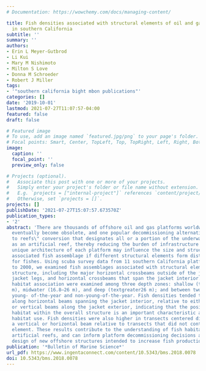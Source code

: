 ```yaml
---
# Documentation: https://wowchemy.com/docs/managing-content/

title: Fish densities associated with structural elements of oil and gas platforms
  in southern California
subtitle: ''
summary: ''
authors:
- Erin L Meyer-Gutbrod
- Li Kui
- Mary M Nishimoto
- Milton S Love
- Donna M Schroeder
- Robert J Miller
tags:
- '"southern california bight mbon publications"'
categories: []
date: '2019-10-01'
lastmod: 2021-07-27T11:07:57-04:00
featured: false
draft: false

# Featured image
# To use, add an image named `featured.jpg/png` to your page's folder.
# Focal points: Smart, Center, TopLeft, Top, TopRight, Left, Right, BottomLeft, Bottom, BottomRight.
image:
  caption: ''
  focal_point: ''
  preview_only: false

# Projects (optional).
#   Associate this post with one or more of your projects.
#   Simply enter your project's folder or file name without extension.
#   E.g. `projects = ["internal-project"]` references `content/project/deep-learning/index.md`.
#   Otherwise, set `projects = []`.
projects: []
publishDate: '2021-07-27T15:07:57.673570Z'
publication_types:
- '2'
abstract: 'There are thousands of offshore oil and gas platforms worldwide that will
  eventually become obsolete, and one popular decommissioning alternative is the \"rigs
  to reefs\" conversion that designates all or a portion of the underwater infrastructure
  as an artificial reef, thereby reducing the burden of infrastructure removal. The
  unique architecture of each platform may influence the size and structure of the
  associated fish assemblage if different structural elements form distinct habitats
  for fishes. Using scuba survey data from 11 southern California platforms from 1995
  to 2000, we examined fish assemblages associated with structural elements of the
  structure, including the major horizontal crossbeams outside of the jacket, vertical
  jacket legs, and horizontal crossbeams that span the jacket interior. Patterns of
  habitat association were examined among three depth zones: shallow (textless16.8
  m), midwater (16.8–26 m), and deep (textgreater26 m); and between two life stages:
  young- of-the-year and non-young-of-the-year. Fish densities tended to be greatest
  along horizontal beams spanning the jacket interior, relative to either horizontal
  or vertical beams along the jacket exterior, indicating that the position of the
  habitat within the overall structure is an important characteristic affecting fish
  habitat use. Fish densities were also higher in transects centered directly over
  a vertical or horizontal beam relative to transects that did not contain a structural
  element. These results contribute to the understanding of fish habitat use on existing
  artificial reefs, and can inform platform decommissioning decisions as well as the
  design of new offshore structures intended to increase fish production.'
publication: '*Bulletin of Marine Science*'
url_pdf: https://www.ingentaconnect.com/content/10.5343/bms.2018.0078
doi: 10.5343/bms.2018.0078
---
```


